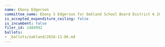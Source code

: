 ```yaml
---
name: Ebony Edgerson
committee_name: Ebony S Edgerson for Oakland School Board District 6 2018
is_accepted_expenditure_ceiling: false
is_incumbent: false
filer_id: 1404992
ballots:
- _ballots/oakland/2018-11-06.md
---
```

